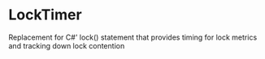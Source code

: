 # LockTimer
Replacement for C#' lock() statement that provides timing for lock metrics and tracking down lock contention
